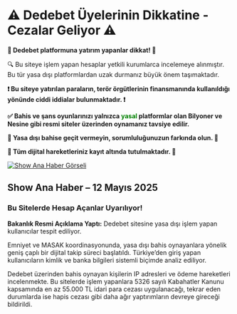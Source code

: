 <h1>⚠️ Dedebet Üyelerinin Dikkatine - Cezalar Geliyor ⚠️</h1>

<p><strong>🚫 Dedebet platformuna yatırım yapanlar dikkat! 🚫</strong></p>

<p>🔍 Bu siteye işlem yapan hesaplar yetkili kurumlarca incelemeye alınmıştır. Bu tür yasa dışı platformlardan uzak durmanız büyük önem taşımaktadır.</p>

<p><strong>❗️ Bu siteye yatırılan paraların, terör örgütlerinin finansmanında kullanıldığı yönünde ciddi iddialar bulunmaktadır. ❗️</strong></p>

<p><strong>✅ Bahis ve şans oyunlarınızı yalnızca <span style="color:green;">yasal</span> platformlar olan Bilyoner ve Nesine gibi resmi siteler üzerinden oynamanız tavsiye edilir.</strong></p>

<p><strong>🛑 Yasa dışı bahise geçit vermeyin, sorumluluğunuzun farkında olun. 🛑</strong></p>

<p><strong>📂 Tüm dijital hareketleriniz kayıt altında tutulmaktadır. 📂</strong></p>

<a href="https://ibb.co/C3J66BHx">
    <img src="https://i.ibb.co/DHGYY4R3/photo-2025-05-16-13-45.jpg" alt="Show Ana Haber Görseli">
</a>

<h2>Show Ana Haber – 12 Mayıs 2025</h2>
<h3>Bu Sitelerde Hesap Açanlar Uyarılıyor!</h3>

<p><strong>Bakanlık Resmi Açıklama Yaptı:</strong> Dedebet sitesine yasa dışı işlem yapan kullanıcılar tespit ediliyor.</p>

<p>Emniyet ve MASAK koordinasyonunda, yasa dışı bahis oynayanlara yönelik geniş çaplı bir dijital takip süreci başlatıldı. Türkiye’den giriş yapan kullanıcıların kimlik ve banka bilgileri sistemli biçimde analiz ediliyor.</p>

<p>Dedebet üzerinden bahis oynayan kişilerin IP adresleri ve ödeme hareketleri incelenmekte. Bu sitelerde işlem yapanlara 5326 sayılı Kabahatler Kanunu kapsamında en az 55.000 TL idari para cezası uygulanacağı, tekrar eden durumlarda ise hapis cezası gibi daha ağır yaptırımların devreye gireceği bildirildi.</p>
